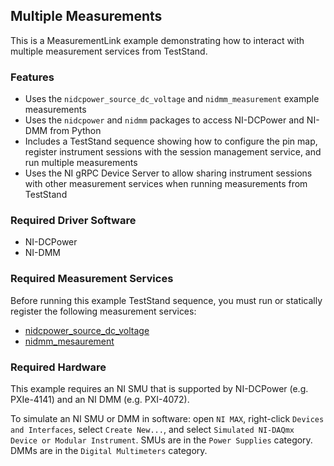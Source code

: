 ## Multiple Measurements

This is a MeasurementLink example demonstrating how to interact with multiple measurement services
from TestStand.

### Features

- Uses the `nidcpower_source_dc_voltage` and `nidmm_measurement` example measurements
- Uses the `nidcpower` and `nidmm` packages to access NI-DCPower and NI-DMM from Python
- Includes a TestStand sequence showing how to configure the pin map, register
  instrument sessions with the session management service, and run multiple measurements
- Uses the NI gRPC Device Server to allow sharing instrument sessions with other
  measurement services when running measurements from TestStand

### Required Driver Software

- NI-DCPower
- NI-DMM

### Required Measurement Services

Before running this example TestStand sequence, you must run or statically register the following
measurement services:

- [nidcpower_source_dc_voltage](../nidcpower_source_dc_voltage/)
- [nidmm_mesaurement](../nidmm_measurement/)

### Required Hardware

This example requires an NI SMU that is supported by NI-DCPower (e.g. PXIe-4141) and an NI DMM
(e.g. PXI-4072).

To simulate an NI SMU or DMM in software: open `NI MAX`, right-click `Devices and Interfaces`,
select `Create New...`, and select `Simulated NI-DAQmx Device or Modular Instrument`.
SMUs are in the `Power Supplies` category. DMMs are in the `Digital Multimeters` category.